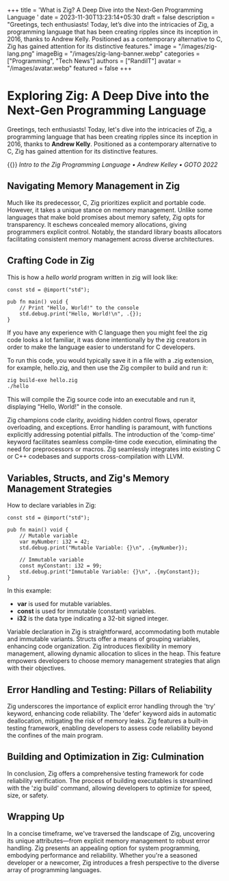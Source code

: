 +++
title = 'What is Zig?  A Deep Dive into the Next-Gen Programming Language '
date = 2023-11-30T13:23:14+05:30
draft = false
description = "Greetings, tech enthusiasts! Today, let’s dive into the intricacies of Zig, a programming language that has been creating ripples since its inception in 2016, thanks to Andrew Kelly. Positioned as a contemporary alternative to C, Zig has gained attention for its distinctive features."
image = "/images/zig-lang.png"
imageBig = "/images/zig-lang-banner.webp"
categories = ["Programming", "Tech News"]
authors = ["RandilT"]
avatar = "/images/avatar.webp"
featured = false
+++

# Exploring Zig: A Deep Dive into the Next-Gen Programming Language

Greetings, tech enthusiasts! Today, let's dive into the intricacies of Zig, a programming language that has been creating ripples since its inception in 2016, thanks to **Andrew Kelly**. Positioned as a contemporary alternative to C, Zig has gained attention for its distinctive features.

{{<youtube YXrb-DqsBNU  >}} _Intro to the Zig Programming Language • Andrew Kelley • GOTO 2022_

## Navigating Memory Management in Zig

Much like its predecessor, C, Zig prioritizes explicit and portable code. However, it takes a unique stance on memory management. Unlike some languages that make bold promises about memory safety, Zig opts for transparency. It eschews concealed memory allocations, giving programmers explicit control. Notably, the standard library boasts allocators facilitating consistent memory management across diverse architectures.

## Crafting Code in Zig

This is how a _hello world_ program written in zig will look like:

```zig
const std = @import("std");

pub fn main() void {
    // Print "Hello, World!" to the console
    std.debug.print("Hello, World!\n", .{});
}

```

If you have any experience with C language then you might feel the zig code looks a lot familiar, it was done intentionally by the zig creators in order to make the language easier to understand for C developers.

To run this code, you would typically save it in a file with a .zig extension, for example, hello.zig, and then use the Zig compiler to build and run it:

```bash
zig build-exe hello.zig
./hello
```

This will compile the Zig source code into an executable and run it, displaying "Hello, World!" in the console.

Zig champions code clarity, avoiding hidden control flows, operator overloading, and exceptions. Error handling is paramount, with functions explicitly addressing potential pitfalls. The introduction of the 'comp-time' keyword facilitates seamless compile-time code execution, eliminating the need for preprocessors or macros. Zig seamlessly integrates into existing C or C++ codebases and supports cross-compilation with LLVM.

## Variables, Structs, and Zig's Memory Management Strategies

How to declare variables in Zig:

```zig
const std = @import("std");

pub fn main() void {
    // Mutable variable
    var myNumber: i32 = 42;
    std.debug.print("Mutable Variable: {}\n", .{myNumber});

    // Immutable variable
    const myConstant: i32 = 99;
    std.debug.print("Immutable Variable: {}\n", .{myConstant});
}
```

In this example:

- **var** is used for mutable variables.
- **const** is used for immutable (constant) variables.
- **i32** is the data type indicating a 32-bit signed integer.

Variable declaration in Zig is straightforward, accommodating both mutable and immutable variants. Structs offer a means of grouping variables, enhancing code organization. Zig introduces flexibility in memory management, allowing dynamic allocation to slices in the heap. This feature empowers developers to choose memory management strategies that align with their objectives.

## Error Handling and Testing: Pillars of Reliability

Zig underscores the importance of explicit error handling through the 'try' keyword, enhancing code reliability. The 'defer' keyword aids in automatic deallocation, mitigating the risk of memory leaks. Zig features a built-in testing framework, enabling developers to assess code reliability beyond the confines of the main program.

## Building and Optimization in Zig: Culmination

In conclusion, Zig offers a comprehensive testing framework for code reliability verification. The process of building executables is streamlined with the 'zig build' command, allowing developers to optimize for speed, size, or safety.

## Wrapping Up

In a concise timeframe, we've traversed the landscape of Zig, uncovering its unique attributes—from explicit memory management to robust error handling. Zig presents an appealing option for system programming, embodying performance and reliability. Whether you're a seasoned developer or a newcomer, Zig introduces a fresh perspective to the diverse array of programming languages.
